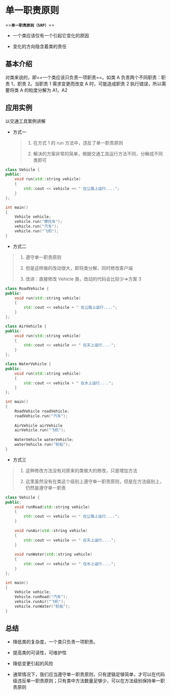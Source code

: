 # 单一职责原则

==**`单一职责原则（SRP）`**==

- 一个类应该仅有一个引起它变化的原因

- 变化的方向隐含着类的责任

## 基本介绍

对类来说的，即==一个类应该只负责一项职责==。如类 A 负责两个不同职责：职责 1，职责 2。当职责 1 需求变更而改变 A 时，可能造成职责 2 执行错误，所以需要将类 A 的粒度分解为 A1，A2

## 应用实例

以交通工具案例讲解

- 方式一

  > 1. 在方式 1 的 run 方法中，违反了单一职责原则
  >
  > 2. 解决的方案非常的简单，根据交通工具运行方法不同，分解成不同类即可

```cpp
class Vehicle {
public:
    void run(std::string vehicle) 
    { 
        std::cout << vehicle << " 在公路上运行....";
	}
};

int main()
{
    Vehicle vehicle;
    vehicle.run("摩托车");
    vehicle.run("汽车");
    vehicle.run("飞机");
}
```

- 方式二

> 1. 遵守单一职责原则
>
> 2. 但是这样做的改动很大，即将类分解，同时修改客户端
>
> 3. 改进：直接修改 Vehicle 类，改动的代码会比较少=>方案 3

```c++
class RoadVehicle {
public:
    void run(std::string vehicle) 
    { 
        std::cout << vehicle + " 在公路上运行....";
	}
};

class AirVehicle {
public:
    void run(std::string vehicle) 
    { 
        std::cout << vehicle << " 在天上运行....";
	}
};

class WaterVehicle {
public:
    void run(std::string vehicle) 
    { 
        std::cout << vehicle + " 在水上运行....";
	}
};

int main()
{
    RoadVehicle roadVehicle;
    roadVehicle.run("汽车");
    
    AirVehicle airVehicle
    airVehicle.run("飞机");
    
    WaterVehicle waterVehicle;
    waterVehicle.run("轮船");
}
```

- 方式三

> 1. 这种修改方法没有对原来的类做大的修改，只是增加方法
>
> 2. 这里虽然没有在类这个级别上遵守单一职责原则，但是在方法级别上，仍然是遵守单一职责

```cpp
class Vehicle {
public:
    void runRoad(std::string vehicle) 
    { 
        std::cout << vehicle << " 在公路上运行....";
	}
    
    void runAir(std::string vehicle) 
    { 
        std::cout << vehicle << " 在天上运行....";
	}    
        
    void runWater(std::string vehicle) 
    { 
        std::cout << vehicle << " 在水上运行....";
	}
};

int main()
{
    Vehicle vehicle;
    Vehicle.runRoad("汽车");
    vehicle.runAir("飞机");
    vehicle.runWater("轮船");
}
```

## 总结

- 降低类的复杂度，一个类只负责一项职责。

- 提高类的可读性，可维护性

- 降低变更引起的风险

- 通常情况下，我们应当遵守单一职责原则，只有逻辑足够简单，才可以在代码级违反单一职责原则；只有类中方法数量足够少，可以在方法级别保持单一职责原则